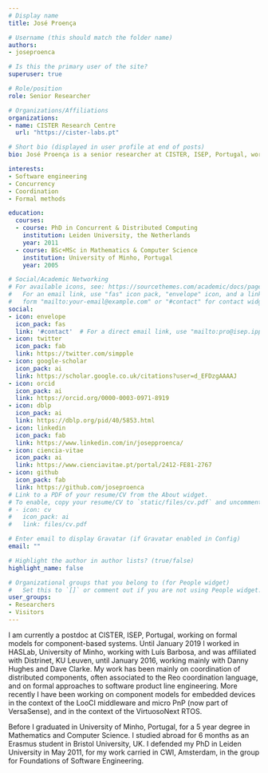```yaml
---
# Display name
title: José Proença

# Username (this should match the folder name)
authors:
- joseproenca

# Is this the primary user of the site?
superuser: true

# Role/position
role: Senior Researcher

# Organizations/Affiliations
organizations:
- name: CISTER Research Centre
  url: "https://cister-labs.pt"

# Short bio (displayed in user profile at end of posts)
bio: José Proença is a senior researcher at CISTER, ISEP, Portugal, working on formal models for component-based and critical systems.

interests:
- Software engineering
- Concurrency
- Coordination
- Formal methods

education:
  courses:
  - course: PhD in Concurrent & Distributed Computing
    institution: Leiden University, the Netherlands
    year: 2011
  - course: BSc+MSc in Mathematics & Computer Science
    institution: University of Minho, Portugal
    year: 2005

# Social/Academic Networking
# For available icons, see: https://sourcethemes.com/academic/docs/page-builder/#icons
#   For an email link, use "fas" icon pack, "envelope" icon, and a link in the
#   form "mailto:your-email@example.com" or "#contact" for contact widget.
social:
- icon: envelope
  icon_pack: fas
  link: '#contact'  # For a direct email link, use "mailto:pro@isep.ipp.pt".
- icon: twitter
  icon_pack: fab
  link: https://twitter.com/simpple
- icon: google-scholar
  icon_pack: ai
  link: https://scholar.google.co.uk/citations?user=d_EFDzgAAAAJ
- icon: orcid
  icon_pack: ai
  link: https://orcid.org/0000-0003-0971-8919
- icon: dblp
  icon_pack: ai
  link: https://dblp.org/pid/40/5853.html
- icon: linkedin
  icon_pack: fab
  link: https://www.linkedin.com/in/josepproenca/
- icon: ciencia-vitae
  icon_pack: ai
  link: https://www.cienciavitae.pt/portal/2412-FE81-2767
- icon: github
  icon_pack: fab
  link: https://github.com/joseproenca
# Link to a PDF of your resume/CV from the About widget.
# To enable, copy your resume/CV to `static/files/cv.pdf` and uncomment the lines below.
# - icon: cv
#   icon_pack: ai
#   link: files/cv.pdf

# Enter email to display Gravatar (if Gravatar enabled in Config)
email: ""

# Highlight the author in author lists? (true/false)
highlight_name: false

# Organizational groups that you belong to (for People widget)
#   Set this to `[]` or comment out if you are not using People widget.
user_groups:
- Researchers
- Visitors
---
```


I am currently a postdoc at CISTER, ISEP, Portugal, working on formal models for component-based systems. Until January 2019 I worked in HASLab, University of Minho, working with Luís Barbosa, and was affiliated with Distrinet, KU Leuven, until January 2016, working mainly with Danny Hughes and Dave Clarke. My work has been mainly on coordination of distributed components, often associated to the Reo coordination language, and on formal approaches to software product line engineering. More recently I have been working on component models for embedded devices in the context of the LooCI middleware and micro PnP (now part of VersaSense), and in the context of the VirtuosoNext RTOS.

Before I graduated in University of Minho, Portugal, for a 5 year degree in Mathematics and Computer Science. I studied abroad for 6 months as an Erasmus student in Bristol University, UK. I defended my PhD in Leiden University in May 2011, for my work carried in CWI, Amsterdam, in the group for Foundations of Software Engineering.
